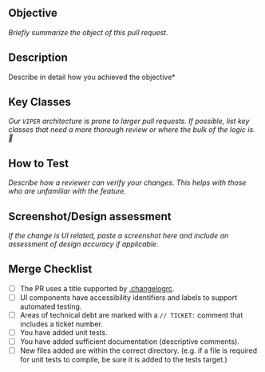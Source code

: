 ## Objective

*Briefly summarize the object of this pull request.*

## Description

Describe in detail how you achieved the objective*

## Key Classes

*Our `VIPER` architecture is prone to larger pull requests. If possible, list key classes that need a more thorough review or where the bulk of the logic is. 👀* 

## How to Test

*Describe how a reviewer can verify your changes. This helps with those who are unfamiliar with the feature.*

## Screenshot/Design assessment

*If the change is UI related, paste a screenshot here and include an assessment of design accuracy if applicable.*

## Merge Checklist

- [ ] The PR uses a title supported by [.changelogrc](https://github.com/blockchain/My-Wallet-V3-iOS/blob/dev/.changelogrc#L6...L69).
- [ ] UI components have accessibility identifiers and labels to support automated testing.
- [ ] Areas of technical debt are marked with a `// TICKET:` comment that includes a ticket number.
- [ ] You have added unit tests.
- [ ] You have added sufficient documentation (descriptive comments).
- [ ] New files added are within the correct directory. (e.g. if a file is required for unit tests to compile, be sure it is added to the tests target.)
